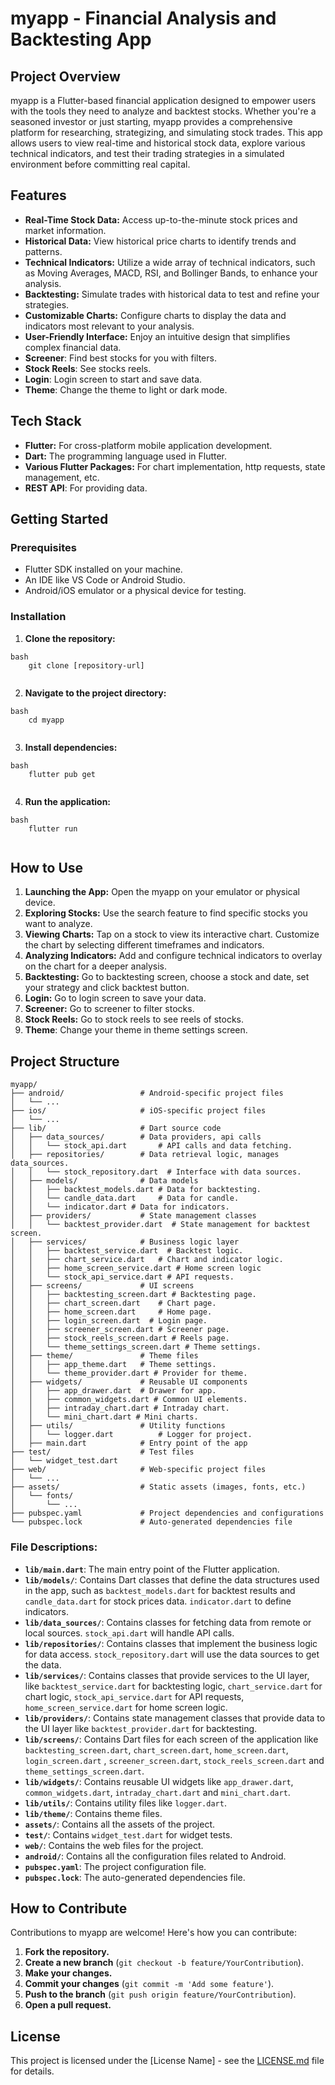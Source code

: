 # myapp - Financial Analysis and Backtesting App

## Project Overview

myapp is a Flutter-based financial application designed to empower users with the tools they need to analyze and backtest stocks. Whether you're a seasoned investor or just starting, myapp provides a comprehensive platform for researching, strategizing, and simulating stock trades. This app allows users to view real-time and historical stock data, explore various technical indicators, and test their trading strategies in a simulated environment before committing real capital.

## Features

-   **Real-Time Stock Data:** Access up-to-the-minute stock prices and market information.
-   **Historical Data:** View historical price charts to identify trends and patterns.
-   **Technical Indicators:** Utilize a wide array of technical indicators, such as Moving Averages, MACD, RSI, and Bollinger Bands, to enhance your analysis.
-   **Backtesting:** Simulate trades with historical data to test and refine your strategies.
-   **Customizable Charts:** Configure charts to display the data and indicators most relevant to your analysis.
-   **User-Friendly Interface:** Enjoy an intuitive design that simplifies complex financial data.
- **Screener**: Find best stocks for you with filters.
- **Stock Reels**: See stocks reels.
- **Login**: Login screen to start and save data.
- **Theme**: Change the theme to light or dark mode.

## Tech Stack

-   **Flutter:** For cross-platform mobile application development.
-   **Dart:** The programming language used in Flutter.
-   **Various Flutter Packages:** For chart implementation, http requests, state management, etc.
- **REST API**: For providing data.

## Getting Started

### Prerequisites

-   Flutter SDK installed on your machine.
-   An IDE like VS Code or Android Studio.
-   Android/iOS emulator or a physical device for testing.

### Installation

1.  **Clone the repository:**
```
bash
    git clone [repository-url]
    
```
2.  **Navigate to the project directory:**
```
bash
    cd myapp
    
```
3.  **Install dependencies:**
```
bash
    flutter pub get
    
```
4.  **Run the application:**
    
```
bash
    flutter run
    
```
## How to Use

1.  **Launching the App:** Open the myapp on your emulator or physical device.
2.  **Exploring Stocks:** Use the search feature to find specific stocks you want to analyze.
3.  **Viewing Charts:** Tap on a stock to view its interactive chart. Customize the chart by selecting different timeframes and indicators.
4.  **Analyzing Indicators:** Add and configure technical indicators to overlay on the chart for a deeper analysis.
5.  **Backtesting:** Go to backtesting screen, choose a stock and date, set your strategy and click backtest button.
6. **Login:** Go to login screen to save your data.
7. **Screener:** Go to screener to filter stocks.
8. **Stock Reels:** Go to stock reels to see reels of stocks.
9. **Theme**: Change your theme in theme settings screen.

## Project Structure
```
myapp/
├── android/                 # Android-specific project files
│   └── ...
├── ios/                     # iOS-specific project files
│   └── ...
├── lib/                     # Dart source code
│   ├── data_sources/        # Data providers, api calls
│   │   └── stock_api.dart       # API calls and data fetching.
│   ├── repositories/        # Data retrieval logic, manages data_sources.
│   │   └── stock_repository.dart  # Interface with data sources.
│   ├── models/              # Data models
│   │   ├── backtest_models.dart # Data for backtesting.
│   │   └── candle_data.dart     # Data for candle.
│   │   └── indicator.dart # Data for indicators.
│   ├── providers/           # State management classes
│   │   └── backtest_provider.dart  # State management for backtest screen.
│   ├── services/            # Business logic layer
│   │   ├── backtest_service.dart  # Backtest logic.
│   │   ├── chart_service.dart   # Chart and indicator logic.
│   │   ├── home_screen_service.dart # Home screen logic
│   │   └── stock_api_service.dart # API requests.
│   ├── screens/             # UI screens
│   │   ├── backtesting_screen.dart # Backtesting page.
│   │   ├── chart_screen.dart    # Chart page.
│   │   ├── home_screen.dart     # Home page.
│   │   ├── login_screen.dart  # Login page.
│   │   ├── screener_screen.dart # Screener page.
│   │   ├── stock_reels_screen.dart # Reels page.
│   │   └── theme_settings_screen.dart # Theme settings.
│   ├── theme/               # Theme files
│   │   ├── app_theme.dart   # Theme settings.
│   │   └── theme_provider.dart # Provider for theme.
│   ├── widgets/             # Reusable UI components
│   │   ├── app_drawer.dart  # Drawer for app.
│   │   ├── common_widgets.dart # Common UI elements.
│   │   ├── intraday_chart.dart # Intraday chart.
│   │   └── mini_chart.dart # Mini charts.
│   ├── utils/               # Utility functions
│   │   └── logger.dart          # Logger for project.
│   ├── main.dart            # Entry point of the app
├── test/                    # Test files
│   └── widget_test.dart
├── web/                     # Web-specific project files
│   └── ...
├── assets/                  # Static assets (images, fonts, etc.)
│   └── fonts/
│       └── ...
├── pubspec.yaml             # Project dependencies and configurations
└── pubspec.lock             # Auto-generated dependencies file
```
### File Descriptions:

-   **`lib/main.dart`**: The main entry point of the Flutter application.
-   **`lib/models/`**: Contains Dart classes that define the data structures used in the app, such as `backtest_models.dart` for backtest results and `candle_data.dart` for stock prices data. `indicator.dart` to define indicators.
-   **`lib/data_sources/`**: Contains classes for fetching data from remote or local sources. `stock_api.dart` will handle API calls.
-   **`lib/repositories/`**: Contains classes that implement the business logic for data access. `stock_repository.dart` will use the data sources to get the data.
-   **`lib/services/`**: Contains classes that provide services to the UI layer, like `backtest_service.dart` for backtesting logic, `chart_service.dart` for chart logic, `stock_api_service.dart` for API requests, `home_screen_service.dart` for home screen logic.
-   **`lib/providers/`**: Contains state management classes that provide data to the UI layer like `backtest_provider.dart` for backtesting.
-   **`lib/screens/`**: Contains Dart files for each screen of the application like `backtesting_screen.dart`, `chart_screen.dart`, `home_screen.dart`, `login_screen.dart` , `screener_screen.dart`, `stock_reels_screen.dart` and `theme_settings_screen.dart`.
-   **`lib/widgets/`**: Contains reusable UI widgets like `app_drawer.dart`, `common_widgets.dart`, `intraday_chart.dart` and `mini_chart.dart`.
- **`lib/utils/`**: Contains utility files like `logger.dart`.
-   **`lib/theme/`**: Contains theme files.
-   **`assets/`**: Contains all the assets of the project.
-   **`test/`**: Contains `widget_test.dart` for widget tests.
- **`web/`**: Contains the web files for the project.
-   **`android/`**: Contains all the configuration files related to Android.
-   **`pubspec.yaml`**: The project configuration file.
-   **`pubspec.lock`**: The auto-generated dependencies file.

## How to Contribute

Contributions to myapp are welcome! Here's how you can contribute:

1.  **Fork the repository.**
2.  **Create a new branch** (`git checkout -b feature/YourContribution`).
3.  **Make your changes.**
4.  **Commit your changes** (`git commit -m 'Add some feature'`).
5.  **Push to the branch** (`git push origin feature/YourContribution`).
6.  **Open a pull request.**

## License

This project is licensed under the [License Name] - see the [LICENSE.md](LICENSE.md) file for details.